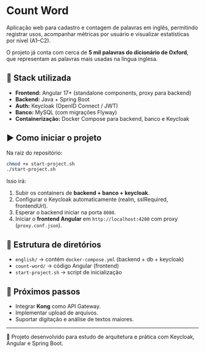 # Count Word

Aplicação web para cadastro e contagem de palavras em inglês, permitindo registrar usos, acompanhar métricas por usuário e visualizar estatísticas por nível (A1–C2).

O projeto já conta com cerca de **5 mil palavras do dicionário de Oxford**, que representam as palavras mais usadas na língua inglesa.

## 🚀 Stack utilizada
- **Frontend:** Angular 17+ (standalone components, proxy para backend)
- **Backend:** Java + Spring Boot
- **Auth:** Keycloak (OpenID Connect / JWT)
- **Banco:** MySQL (com migrações Flyway)
- **Containerização:** Docker Compose para backend, banco e Keycloak

## ▶️ Como iniciar o projeto
Na raiz do repositório:
```bash
chmod +x start-project.sh
./start-project.sh
```
Isso irá:
1. Subir os containers de **backend + banco + keycloak**.
2. Configurar o Keycloak automaticamente (realm, sslRequired, frontendUrl).
3. Esperar o backend iniciar na porta `8080`.
4. Iniciar o **frontend Angular** em `http://localhost:4200` com proxy (`proxy.conf.json`).

## 📂 Estrutura de diretórios
- `english/` → contém `docker-compose.yml` (backend + db + keycloak)
- `count-word/` → código Angular (frontend)
- `start-project.sh` → script de inicialização

## 🔮 Próximos passos
- Integrar **Kong** como API Gateway.
- Implementar upload de arquivos.
- Suportar digitação e análise de textos maiores.

---
👤 Projeto desenvolvido para estudo de arquitetura e prática com Keycloak, Angular e Spring Boot.
